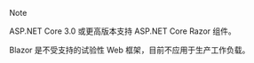 > [!NOTE]
> ASP.NET Core 3.0 或更高版本支持 ASP.NET Core Razor 组件。
>
> Blazor 是不受支持的试验性 Web 框架，目前不应用于生产工作负载。

